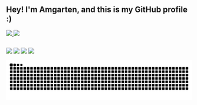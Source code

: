 ## Hey! I'm Amgarten, and this is my GitHub profile :)
<div align="left">
  <a href="https://github.com/amgartendev">
  <img height="180em" src="https://github-readme-stats.vercel.app/api?username=amgartendev&show_icons=true&theme=github_dark&include_all_commits=true&count_private=true"/>
  <img height="180em" src="https://github-readme-stats.vercel.app/api/top-langs/?username=amgartendev&layout=compact&langs_count=7&theme=github_dark"/>
</div>
<!--<div style="display: inline_block"><br>
  <img align="center" alt="Amgarten-Python" height="30" width="40" src="https://raw.githubusercontent.com/devicons/devicon/master/icons/python/python-original.svg">
  <img align="right" alt="Me :)" height="150" style="border-radius:50px;" src="https://i.ibb.co/MhydbKj/MeAsAGif.gif">
</div>-->
  
##
 
<div> 
  <a href="https://www.hackerrank.com/amgarten" target="_blank"><img src="https://img.shields.io/badge/-Hackerrank-2EC866?style=for-the-badge&logo=HackerRank&logoColor=white" target="_blank"></a>
  <a href="https://amgartensteam.slack.com" target="_blank"><img src="https://img.shields.io/badge/Slack-4A154B?style=for-the-badge&logo=slack&logoColor=white" target="_blank"></a>
  <a href="mailto:joaoamgarten2003@gmail.com"><img src="https://img.shields.io/badge/Gmail-D14836?style=for-the-badge&logo=gmail&logoColor=white" target="_blank"></a>
  <a href="https://www.instagram.com/_amgartn_/" target="_blank"><img src="https://img.shields.io/badge/Instagram-E4405F?style=for-the-badge&logo=instagram&logoColor=white" target="_blank"></a>
 
  ![Snake animation](https://github.com/amgartendev/amgartendev/blob/output/github-contribution-grid-snake.svg)
 
</div>
